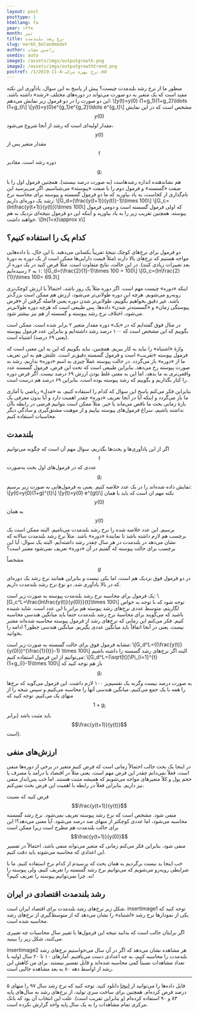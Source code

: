 ```yaml
---
layout: post
posttype: 1
htmllang: fa
year: ۱۳۹۸
month: تیر
title: ‌نرخ رشد بلندمدت
slug: nerkh_bolandmodat
author: رامین مجاب
usediv: auto
image1: /assets/imgs/outputgrowth.png
image2: /assets/imgs/outputgrowthtrend.png
postref: /1/2019-11-4-نرخ بهره مرکب.md
---
```


منظور ما از نرخ رشد بلندمدت چیست؟ پیش از پاسخ به این سوال، یادآوری این نکته مفید است که یک متغیر به دو صورت می‌تواند در دوره‌های مختلف «رشد» داشته باشد. این دو صورت را در دو فرمول زیر نمایش می‌دهم:
\\[y(t)=y(0) (1+g_1)(1+g_2)\ldots (1+g_t)\\]
\\[y(t)=y(0)e^{g_1}e^{g_2}\ldots e^{g_t}\\]
مشخص است که در این نمایش $$y(0)$$ مقدار اولیه‌ای است که رشد از آنجا شروع می‌شود، $$y(t)$$ مقدار متغیر پس از $$t$$ دوره رشد است. مقادیر $$g_i$$ هم نشاندهنده اندازه رشدهاست (به صورت درصد نیستند). همچنین فرمول اول را با صفت «گسسته» و فرمول دوم را با صفت «پیوسته» می‌شناسیم. اگر می‌پرسید این نام‌گذاری از کجاست، به یاد بیاورید که ما دو فرمول گسسته و پیوسته برای محاسبه نرخ رشد یک دوره‌ای داریم:
\\[G_d=(\frac{y(t+1)}{y(t)}-1)\times 100\\]
\\[G_c=(ln\frac{y(t+1)}{y(t)})\times 100\\]
که اولی فرمول گسسته است و دومی فرمول پیوسته. همچنین تقریب زیر را به یاد بیاورید و اینکه این دو فرمول نتیجه‌ای نزدیک به هم خواهند داشت.
\\[ln(1+x)\approx x\\]



## کدام یک را استفاده کنیم؟
دو فرمول برای نرخ‌های کوچک نتیجهٔ تقریباً یکسانی می‌دهند. با این حال، با داده‌هایی مواجه هستیم که نرخ‌های بالا دارند (مثلاً قیمت دارایی‌ها ممکن است از یک دوره به دورهٔ بعد تغییرات زیادی کنند). در این حالت، نتایج متفاوت است. مثلاً فرض کنید در یک دوره از ۱ به ۲ رسیده‌ایم:
\\[G_d=(\frac{2}{1}-1)\times 100 = 100\\]
\\[G_c=(ln\frac{2}{1})\times 100= 69.3\\] 

اینکه «دوره» چیست مهم است. اگر دوره مثلاً یک روز باشد، احتمالاً با ارزش کوچک‌تری روبه‌رو می‌شویم. هرچه این دوره طولانی‌تر می‌شود، ارزش هم ممکن است بزرگ‌تر باشد. غیر دقیق بخواهیم بگوییم، طولانی‌تر شدن دوره یعنی فاصله گرفتن از «فرض پیوستگی زمان» و «گسسته‌تر شدن» داده‌ها. پس طبیعی است که هرچه دوره طولانی‌تر می‌شود، اختلاف نرخ رشد پیوسته و گسسته از هم نیز بیشتر شود.

در مثال فوق گفته‌ایم که در «یک» دوره مقدار متغیر ۲ برابر شده است. ممکن است بگوییم که این مشخص است که ۱۰۰ درصد رشد داشته‌ایم و بنابراین عدد فرمول پیوسته (یعنی ۶۹ درصد) اشتباه است. 

واژهٔ «اشتباه» را نباید به کار ببریم. همچنین، نباید بگوییم که این به این معنی است که فرمول پیوسته «تقریب» است و فرمول گسسته دقیق‌تر است. علتش هم به این تعریف ما از «دوره» باز می‌گردد. در حالت پیوسته عملاً چیزی به اسم «دوره» نداریم، رشد به صورت پیوسته رخ می‌دهد. بنابراین طبیعی است که تحت این فرض، فرمول گسسته عدد واقعی‌تری به ما بدهد، اما این به معنی غلط بودن ارزش ۶۹ درصد نیست. اگر فرض دوره را کنار بگذاریم و بگوییم که رشد پیوسته بوده است، بنابراین ۶۹ درصد هم درست است.

بنابراین فکر می‌کنم پاسخ این سوال که کدام را استفاده کنیم، به «مدل» ریاضی یا آماری ما باز می‌گردد و اینکه آیا در آنجا تعریف «دوره» چقدر اهمیت دارد و آیا بدون معرفی یک بازهٔ زمانی بحث ما ناقص می‌ماند یا خیر. مثلاً ممکن است بتوانیم فرضی در رابطه باآن نداشته باشیم، سراغ فرمول‌های پیوسته بیاییم و از موهبت مشتق‌گیری و سادگی دیگر محاسبات استفاده کنیم.


## بلندمدت

اگر از این یادآوری‌ها و بحث‌ها بگذریم، سوال مهم آن است که چگونه می‌توانیم $$t$$ عددی که در فرمول‌های اول بحث به‌صورت $$g_i$$ نمایش داده شده‌اند را در یک عدد خلاصه کنیم. یعنی به فرمول‌هایی به صورت زیر برسیم:
\\[y(t)=y(0)(1+g)^{t}\\]
\\[y(t)=y(0) e^{gt}\\]
نکته مهم ان است که باید  با همان $$y(0)$$ به همان $$y(t)$$ برسیم. این عدد خلاصه شده را نرخ رشد بلندمدت می‌نامیم. البته ممکن است یک برچسب هم لازم داشته باشد تا نمایندهٔ «دوره» باشد. مثلاً نرخ رشد بلندمدت سالانه که نشان می‌دهد در بلندمدت در هر سال چقدر رشد داشته‌ایم. البته یک سوال: آیا این برچسب برای حالت پیوسته که گفتیم در آن «دوره» تعریف نمی‌شود معتبر است؟

مشخصاً $$g$$ در دو فرمول فوق نزدیک هم است، اما یکی نیست و بنابراین همانند نرخ رشد یک دوره‌ای که در بالا یادآوری شد، دو نوع نرخ رشد بلندمدت داریم.

یک فرمول برای محاسبه نرخ رشد بلندمدت پیوسته به صورت زیر است:
\\[G_c^L=\frac{ln\frac{y(t)}{y(0)}}{t}\times 100\\] 
توجه شود که با توجه به خواص لگاریتم، متوسط عددی نرخ‌های رشد پیوسته هم برابر با این عدد است. شاید شنیده باشید که می‌گویند برای محاسبهٔ نرخ رشد بلندمدت حتماً باید میانگین هندسی محاسبه کنیم. فکر می‌کنم این زمانی که نرخ‌های رشد از فرمول پیوسته محاسبه شده‌اند معتبر نیست. یعنی در آنجا اتفاقاً باید میانگین عددی بگیریم. میانگین هندسی جطور؟ ادامه را بخوانید.

مشابه فرمول فوق برای حالت گسسته به صورت زیر است:
\\[G_d^L=((\frac{y(t)}{y(0)})^{\frac{1}{t}}-1) \times 100\\] 
البته اگر نرخ‌های رشد گسسته را داشته باشیم می‌توانیم از این فرمول استفاده کنیم:
\\[G_d^L=(\sqrt[t]{\Pi_{i=1}^{t}(1+g_i)}-1)\times 100\\]
باز هم توجه کنید که $$g_i$$ به صورت درصد نیست وگرنه یک تقسیم‌بر ۱۰۰ لازم داشت. این فرمول می‌گوید که نرخ‌ها را همه با یک جمع می‌کنیم، میانگین هندسی آنها را محاسبه می‌کنیم و سپس نتیجه را از منهای یک می‌کنیم. توجه کنید که $$1+g_i$$ باید مثبت باشد (برابر $$\frac{y(t+1)}{y(t)}$$ است). 


## ارزش‌های منفی

در اینجا یک بحث جالب احتمالاً زمانی است که فرض کنیم متغیر در برخی از دوره‌ها منفی است. فعلاً نمی‌دانم چقدر این فرض مهم است. یعنی مثلاً در اقتصاد با درآمد یا مصرف یا حجم پول و کلاً متغیرهای مواجه می‌شویم که همیشه مثبت هستند. اما خب پس‌انداز منفی نیز داریم. بنابراین فعلاً در رابطه با اهمیت این فرض بحث نمی‌کنم.

 فرض کنید که نسبت $$\frac{y(t+1)}{y(t)}$$ منفی شود. مشخص است که نرخ رشد پیوسته تعریف نمی‌شود. نرخ رشد گسسته محاسبه می‌شود، اما عددی کوچکتر از منهای صد درصد می‌شود. آیا معنی می‌دهد؟! این برای حالت بلندمدت هم مطرح است زیرا ممکن است  $$\frac{y(t+1)}{y(0)}$$ منفی شود. بنابراین فکر می‌کنم زمانی که متغیر می‌تواند منفی باشد، احتمالاً در تفسیر این اعدادی که محاسبه می‌شوند باید دقت کنیم. 
 
 خب اینجا بد نیست برگردیم به همان بحث که پرسیدم از کدام نرخ استفاده کنیم. ما با شرایطی روبه‌رو می‌شویم که می‌توانیم نرخ رشد گسسته را تعریف کنیم، ولی پیوسته را نه. چرا نمی‌توانیم پیوسته را تعریف کنیم؟! 
 

## رشد بلندمدت اقتصادی در ایران

شکل زیر نرخ‌های رشد بلندمدت برای اقتصاد ایران است. 
insertimage1
توجه کنید که یکی از نمودارها نرخ رشد «اشتباه» را نشان می‌دهد که از متوسط‌گیری از نرخ‌های رشد محاسبه شده است.

اگر برایتان جالب است  که بدانید نتیجه این فرمول‌ها با تغییر سال محاسبات چه تغییری می‌کنند، شکل زیر را ببینید. 

insertimage2
هر مشاهده نشان می‌دهد که اگر در آن سال می‌خواستیم نرخ‌های رشد بلندمدت را محاسبه کنیم، به چه اعدادی دست می‌یافتیم. آمارهای ۱۰ تا ۲۰ سال اولیه با تعداد مشاهدات نسبتاً کمی محاسبه شده‌اند و قابل تفسیر نیستند. برای من کاهش این رشد از اواسط دهه ۸۰ به بعد مشاهده جالبی است.

---
فایل داده‌ها را می‌توانید از [اینجا](/assets/data/longrunoutputgrowth.xlsx) دانلود کنید. توجه کنید که نرخ رشد سال ۹۷ را منهای ۵ درصد فرض کرده‌ام. همچنین برای ساخت سری تولید، از نرخ‌های رشد به سال‌های پایه ۸۳ و ۹۰ استفاده کرده‌ام (و بنابراین تقریب است). علت این انتخاب آن بود که بانک مرکزی تمام مشاهدات را به یک سال پایه واحد گزارش نکرده است.


 

